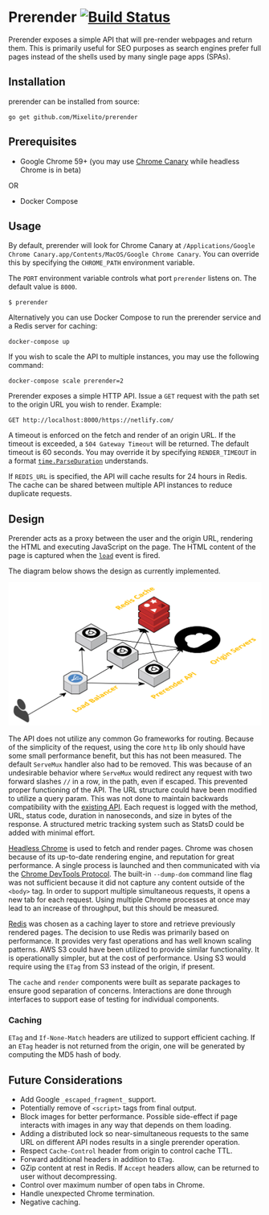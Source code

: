# Prerender [![Build Status](https://travis-ci.org/brycekahle/prerender.svg?branch=master)](https://travis-ci.org/brycekahle/prerender)

Prerender exposes a simple API that will pre-render webpages and return them. This is primarily useful for SEO purposes as search engines prefer full pages instead of the shells used by many single page apps (SPAs).

## Installation

prerender can be installed from source:

```
go get github.com/Mixelito/prerender
```

## Prerequisites

- Google Chrome 59+ (you may use [Chrome Canary](https://www.google.com/chrome/browser/canary.html) while headless Chrome is in beta)

OR
- Docker Compose

## Usage

By default, prerender will look for Chrome Canary at `/Applications/Google Chrome Canary.app/Contents/MacOS/Google Chrome Canary`.
You can override this by specifying the `CHROME_PATH` environment variable.

The `PORT` environment variable controls what port `prerender` listens on. The default value is `8000`.

```
$ prerender
```

Alternatively you can use Docker Compose to run the prerender service and a Redis server for caching:

```
docker-compose up
```

If you wish to scale the API to multiple instances, you may use the following command:

```
docker-compose scale prerender=2
```

Prerender exposes a simple HTTP API. Issue a `GET` request with the path set to the origin URL you wish to render. Example:

```
GET http://localhost:8000/https://netlify.com/
```

A timeout is enforced on the fetch and render of an origin URL. If the timeout is exceeded, a `504 Gateway Timeout` will be returned. The default timeout is 60 seconds. You may override it by specifying `RENDER_TIMEOUT` in a format [`time.ParseDuration`](https://golang.org/pkg/time/#ParseDuration) understands.

If `REDIS_URL` is specified, the API will cache results for 24 hours in Redis. The cache can be shared between multiple API instances to reduce duplicate requests.

## Design

Prerender acts as a proxy between the user and the origin URL, rendering the HTML and executing JavaScript on the page.
The HTML content of the page is captured when the [`load`](https://developer.mozilla.org/en-US/docs/Web/Events/load) event is fired.

The diagram below shows the design as currently implemented.

![Design Diagram](docs/design.png)

The API does not utilize any common Go frameworks for routing. Because of the simplicity of the request, using the core `http` lib only
should have some small performance benefit, but this has not been measured. The default `ServeMux` handler also had to be removed.
This was because of an undesirable behavior where `ServeMux` would redirect any request with two forward slashes `//` in a row, in the path, even if escaped.
This prevented proper functioning of the API. The URL structure could have been modified to utilize a query param.
This was not done to maintain backwards compatibility with the [existing API](https://github.com/netlify/prerender). Each request is logged with the method, URL, status code, duration in nanoseconds, and size in bytes of the response. A structured metric tracking system such as StatsD could be added with minimal effort.

[Headless Chrome](https://developers.google.com/web/updates/2017/04/headless-chrome) is used to fetch and render pages.
Chrome was chosen because of its up-to-date rendering engine, and reputation for great performance. A single process is launched and then
communicated with via the [Chrome DevTools Protocol](https://chromedevtools.github.io/devtools-protocol/). The built-in `--dump-dom` command line
flag was not sufficient because it did not capture any content outside of the `<body>` tag. In order to support multiple simultaneous requests,
it opens a new tab for each request. Using multiple Chrome processes at once may lead to an increase of throughput, but this should be measured.

[Redis](https://redis.io/) was chosen as a caching layer to store and retrieve previously rendered pages. The decision to use Redis was primarily based
on performance. It provides very fast operations and has well known scaling patterns.
AWS S3 could have been utilized to provide similar functionality. It is operationally simpler, but at the cost of performance. Using S3 would require using the `ETag` from S3 instead of the origin, if present.

The `cache` and `render` components were built as separate packages to ensure good separation of concerns.
Interactions are done through interfaces to support ease of testing for individual components.


### Caching

`ETag` and `If-None-Match` headers are utilized to support efficient caching.
If an `ETag` header is not returned from the origin, one will be generated by computing the MD5 hash of body.

## Future Considerations

- Add Google `_escaped_fragment_` support.
- Potentially remove of `<script>` tags from final output.
- Block images for better performance. Possible side-effect if page interacts with images in any way that depends on them loading.
- Adding a distributed lock so near-simultaneous requests to the same URL on different API nodes results in a single prerender operation.
- Respect `Cache-Control` header from origin to control cache TTL.
- Forward additional headers in addition to `ETag`.
- GZip content at rest in Redis. If `Accept` headers allow, can be returned to user without decompressing.
- Control over maximum number of open tabs in Chrome.
- Handle unexpected Chrome termination.
- Negative caching.
